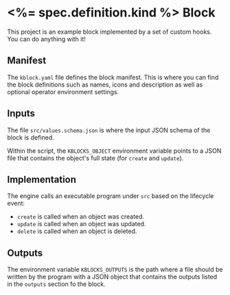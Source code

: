# <%= spec.definition.kind %> Block

This project is an example block implemented by a set of custom hooks. You can do anything with it!

## Manifest

The `kblock.yaml` file defines the block manifest. This is where you can find the block definitions
such as names, icons and description as well as optional operator environment settings.

## Inputs

The file `src/values.schema.json` is where the input JSON schema of the block is defined.

Within the script, the `KBLOCKS_OBJECT` environment variable points to a JSON file that contains the
object's full state (for `create` and `update`).

## Implementation

The engine calls an executable program under `src` based on the lifecycle event:

* `create` is called when an object was created.
* `update` is called when an object was updated.
* `delete` is called when an object is deleted.

## Outputs

The environment variable `KBLOCKS_OUTPUTS` is the path where a file should be written by the program
with a JSON object that contains the outputs listed in the `outputs` section fo the block.
